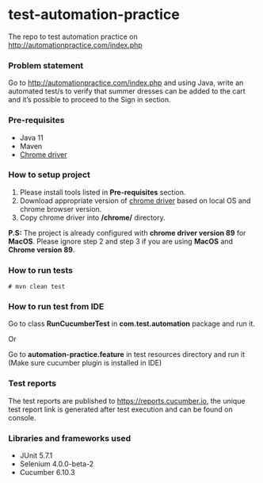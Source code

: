# test-automation-practice

The repo to test automation practice on http://automationpractice.com/index.php

### Problem statement

Go to http://automationpractice.com/index.php and using Java, write an automated test/s to verify
that summer dresses can be added to the cart and it’s possible to proceed to the Sign in section.

### Pre-requisites

- Java 11
- Maven
- [Chrome driver](https://chromedriver.chromium.org/downloads)

### How to setup project

1. Please install tools listed in **Pre-requisites** section.
2. Download appropriate version of [chrome driver](https://chromedriver.chromium.org/downloads)
   based on local OS and chrome browser version.
3. Copy chrome driver into **<project-dir>/chrome/** directory.

**P.S:** The project is already configured with **chrome driver version 89** for **MacOS**. Please
ignore step 2 and step 3 if you are using **MacOS** and **Chrome version 89**.

### How to run tests

`# mvn clean test`

### How to run test from IDE

Go to class **RunCucumberTest** in **com.test.automation** package and run it.

Or

Go to **automation-practice.feature** in test resources directory and run it (Make sure cucumber
plugin is installed in IDE)

### Test reports

The test reports are published to https://reports.cucumber.io, the unique test report link is
generated after test execution and can be found on console.

### Libraries and frameworks used

- JUnit 5.7.1
- Selenium 4.0.0-beta-2
- Cucumber 6.10.3
